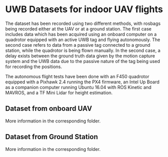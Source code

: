 # UWB Datasets for indoor UAV flights

The dataset has been recorded using two different methods, with rosbags being recorded either at the UAV or at a ground station. The first case includes data which has been acquired using an onboard computer on a quadrotor equipped with an active UWB tag and flying autonomously. The second case refers to data from a passive tag connected to a ground station, while the quadrotor is being flown manually. In the second case, a delay exists between the ground truth data given by the motion capture system and the UWB data due to the passive nature of the tag being used for recording the positions.

The autonomous flight tests have been done with an F450 quadrotor equipped with a Pixhawk 2.4 running the PX4 firmware, an Intel Up Board as a companion computer running Ubuntu 16.04 with ROS Kinetic and MAVROS, and a TF Mini Lidar for height estimation.

## Dataset from onboard UAV

More information in the corresponding folder.

## Dataset from Ground Station

More information in the corresponding folder.


